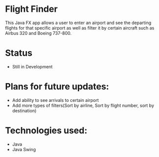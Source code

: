 # Flight Finder
This Java FX app allows a user to enter an airport and see the departing flights for that specific airport as well as filter it by certain aircraft such as Airbus 320 and Boeing 737-800. 
# Status
* Still in Development

# Plans for future updates:  
* Add ability to see arrivals to certain airport
* Add more types of filters(Sort by airline, Sort by flight number, sort by destination)
 

  
# Technologies used:
* Java
* Java Swing 
